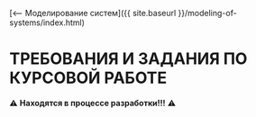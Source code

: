 [⟵ Моделирование систем]({{ site.baseurl }}/modeling-of-systems/index.html)

# **ТРЕБОВАНИЯ И ЗАДАНИЯ ПО КУРСОВОЙ РАБОТЕ**

⚠️ **Находятся в процессе разработки!!!** ⚠️
